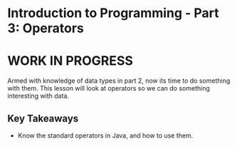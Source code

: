 # Introduction to Programming - Part 3: Operators
# WORK IN PROGRESS
Armed with knowledge of data types in part 2, now its time to do something with them. This lesson will look at operators so we can do something interesting with data.

## Key Takeaways
- Know the standard operators in Java, and how to use them.
